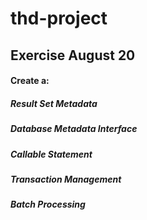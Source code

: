 # thd-project

## Exercise August 20

#### Create a:
##### Result Set Metadata
##### Database Metadata Interface
##### Callable Statement
##### Transaction Management
##### Batch Processing
